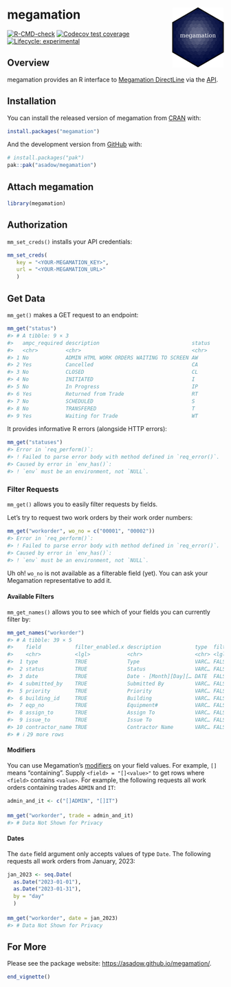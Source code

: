 
# megamation <a href="https://asadow.github.io/megamation/"><img src="man/figures/logo.png" alt="megamation website" align="right" height="139"/></a>

<!-- badges: start -->

[![R-CMD-check](https://github.com/asadow/megamation/actions/workflows/R-CMD-check.yaml/badge.svg)](https://github.com/asadow/megamation/actions/workflows/R-CMD-check.yaml)
[![Codecov test
coverage](https://codecov.io/gh/asadow/megamation/branch/master/graph/badge.svg)](https://app.codecov.io/gh/asadow/megamation?branch=master)
[![Lifecycle:
experimental](https://img.shields.io/badge/lifecycle-experimental-orange.svg)](https://lifecycle.r-lib.org/articles/stages.html#experimental)

<!-- badges: end -->

## Overview

megamation provides an R interface to [Megamation
DirectLine](https://megamation.com/) via the
[API](https://apidocs.megamation.com/).

## Installation

You can install the released version of megamation from
[CRAN](https://cran.r-project.org/) with:

``` r
install.packages("megamation")
```

And the development version from [GitHub](https://github.com/) with:

``` r
# install.packages("pak")
pak::pak("asadow/megamation")
```

## Attach megamation

``` r
library(megamation)
```

## Authorization

`mm_set_creds()` installs your API credentials:

``` r
mm_set_creds(
   key = "<YOUR-MEGAMATION_KEY>",
   url = "<YOUR-MEGAMATION_URL>"
   )
```

## Get Data

`mm_get()` makes a GET request to an endpoint:

``` r
mm_get("status")
#> # A tibble: 9 × 3
#>   ampc_required description                              status
#>   <chr>         <chr>                                    <chr> 
#> 1 No            ADMIN HTML WORK ORDERS WAITING TO SCREEN AW    
#> 2 Yes           Cancelled                                CA    
#> 3 No            CLOSED                                   CL    
#> 4 No            INITIATED                                I     
#> 5 No            In Progress                              IP    
#> 6 Yes           Returned from Trade                      RT    
#> 7 No            SCHEDULED                                S     
#> 8 No            TRANSFERED                               T     
#> 9 Yes           Waiting for Trade                        WT
```

It provides informative R errors (alongside HTTP errors):

``` r
mm_get("statuses")
#> Error in `req_perform()`:
#> ! Failed to parse error body with method defined in `req_error()`.
#> Caused by error in `env_has()`:
#> ! `env` must be an environment, not `NULL`.
```

### Filter Requests

`mm_get()` allows you to easily filter requests by fields.

Let’s try to request two work orders by their work order numbers:

``` r
mm_get("workorder", wo_no = c("00001", "00002"))
#> Error in `req_perform()`:
#> ! Failed to parse error body with method defined in `req_error()`.
#> Caused by error in `env_has()`:
#> ! `env` must be an environment, not `NULL`.
```

Uh oh! `wo_no` is not available as a filterable field (yet). You can ask
your Megamation representative to add it.

#### Available Filters

`mm_get_names()` allows you to see which of your fields you can
currently filter by:

``` r
mm_get_names("workorder")
#> # A tibble: 39 × 5
#>    field           filter_enabled.x description           type  filter_enabled.y
#>    <chr>           <lgl>            <chr>                 <chr> <lgl>           
#>  1 type            TRUE             Type                  VARC… FALSE           
#>  2 status          TRUE             Status                VARC… FALSE           
#>  3 date            TRUE             Date - [Month][Day][… DATE  FALSE           
#>  4 submitted_by    TRUE             Submitted By          VARC… FALSE           
#>  5 priority        TRUE             Priority              VARC… FALSE           
#>  6 building_id     TRUE             Building              VARC… FALSE           
#>  7 eqp_no          TRUE             Equipment#            VARC… FALSE           
#>  8 assign_to       TRUE             Assign To             VARC… FALSE           
#>  9 issue_to        TRUE             Issue To              VARC… FALSE           
#> 10 contractor_name TRUE             Contractor Name       VARC… FALSE           
#> # ℹ 29 more rows
```

#### Modifiers

You can use Megamation’s [modifiers](https://apidocs.megamation.com/) on
your field values. For example, `[]` means “containing”. Supply
`<field> = "[]<value>"` to get rows where `<field>` contains `<value>`.
For example, the following requests all work orders containing trades
`ADMIN` and `IT`:

``` r
admin_and_it <- c("[]ADMIN", "[]IT")

mm_get("workorder", trade = admin_and_it)
#> # Data Not Shown for Privacy
```

#### Dates

The `date` field argument only accepts values of type `Date`. The
following requests all work orders from January, 2023:

``` r
jan_2023 <- seq.Date(
  as.Date("2023-01-01"),
  as.Date("2023-01-31"),
  by = "day"
  )

mm_get("workorder", date = jan_2023)
#> # Data Not Shown for Privacy
```

## For More

Please see the package website: <https://asadow.github.io/megamation/>.

``` r
end_vignette()
```
